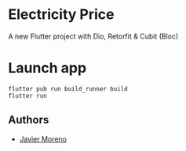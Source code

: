 # Electricity Price

A new Flutter project with Dio, Retorfit & Cubit (Bloc)
# Launch app
```
flutter pub run build_runner build
flutter run
```

## Authors

- [Javier Moreno](http://javimoreno.epizy.com/#/)

